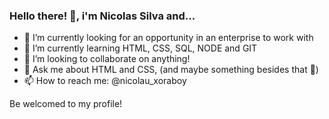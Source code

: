 ### Hello there! 👋, i'm Nicolas Silva and... 


- 🔭 I’m currently looking for an opportunity in an enterprise to work with
- 🌱 I’m currently learning HTML, CSS, SQL, NODE and GIT
- 👯 I’m looking to collaborate on anything!
- 💬 Ask me about HTML and CSS, (and maybe something besides that 🤭)
- 📫 How to reach me: @nicolau_xoraboy

Be welcomed to my profile!
